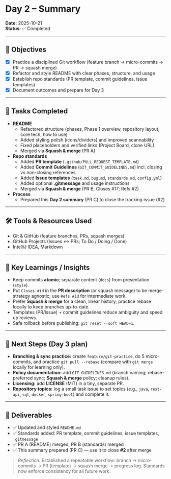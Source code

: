 # Day 2 – Summary

**Date:** 2025-10-21  
**Status:** ✅ Completed

---

## 🎯 Objectives
- [x] Practice a disciplined Git workflow (feature branch → micro-commits → PR → squash merge)
- [x] Refactor and style README with clear phases, structure, and usage
- [x] Establish repo standards (PR template, commit guidelines, issue templates)
- [x] Document outcomes and prepare for Day 3

---

## 🧩 Tasks Completed
- **README**
  - Refactored structure (phases, Phase 1 overview, repository layout, core tech, how to use)
  - Added styling polish (icons/dividers) and improved scannability
  - Fixed placeholders and verified links (Project Board, clone URL)
  - Merged via **Squash & merge** (PR A)
- **Repo standards**
  - Added **PR template** (`.github/PULL_REQUEST_TEMPLATE.md`)
  - Added **Commit Guidelines** (`GIT_COMMIT_GUIDELINES.md`) incl. closing vs non-closing references
  - Added **Issue templates** (`task.md`, `bug.md`, `standards.md`, `config.yml`)
  - Added optional **.gitmessage** and usage instructions
  - Merged via **Squash & merge** (PR B, Closes #17; Refs #2)
- **Process**
  - Prepared this **Day 2 summary** (PR C) to close the tracking issue (#2)

---

## 🛠️ Tools & Resources Used
- Git & GitHub (feature branches, PRs, squash merges)
- GitHub Projects (Issues ↔ PRs; To Do / Doing / Done)
- IntelliJ IDEA, Markdown

---

## 🧠 Key Learnings / Insights
- Keep commits **atomic**; separate content (`docs`) from presentation (`style`).
- Put `Closes #id` in the **PR description** (or squash message) to be merge-strategy agnostic; use `Refs #id` for intermediate work.
- Prefer **Squash & merge** for a clean, linear history; practice rebase locally to keep branches up-to-date.
- Templates (PR/Issue) + commit guidelines reduce ambiguity and speed up reviews.
- Safe rollback before publishing: `git reset --soft HEAD~1`.

---

## 🚀 Next Steps (Day 3 plan)
- **Branching & sync practice:** create `feature/git-practice`, do 5 micro-commits, and practice `git pull --rebase` (compare with `git merge` locally for learning only).  
- **Policy documentation:** add `GIT_GUIDELINES.md` (branch naming; rebase-preferred sync; **Squash & merge** policy; cleanup rules).  
- **Licensing:** add **LICENSE** (MIT) in a tiny, separate PR.  
- **Repository topics:** log a small task issue to set topics (e.g., `java`, `rest-api`, `sql`, `docker`, `spring-boot`) and complete it.

---

## 📂 Deliverables
- ✅ Updated and styled `README.md`  
- ✅ Standards added: PR template, commit guidelines, issue templates, `.gitmessage`  
- ✅ PR A (README) merged; PR B (standards) merged  
- ✅ This summary prepared (PR C) — use it to close **#2** after merge

> _Reflection:_ Established a repeatable workflow: branch → micro-commits → PR (template) → squash merge → progress log. Standards now enforce consistency for all future work.
